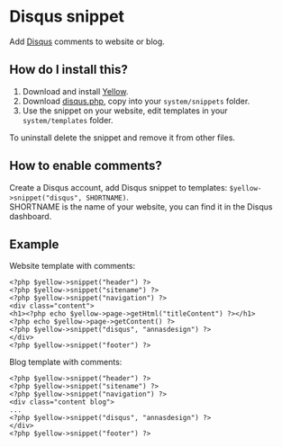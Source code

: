 Disqus snippet
==============
Add [Disqus](http://disqus.com) comments to website or blog.

How do I install this?
----------------------
1. Download and install [Yellow](https://github.com/markseu/yellowcms/).  
2. Download [disqus.php](disqus.php?raw=true), copy into your `system/snippets` folder.  
3. Use the snippet on your website, edit templates in your `system/templates` folder.

To uninstall delete the snippet and remove it from other files.

How to enable comments?
------------------------
Create a Disqus account, add Disqus snippet to templates: `$yellow->snippet("disqus", SHORTNAME)`.  
SHORTNAME is the name of your website, you can find it in the Disqus dashboard.

Example
-------
Website template with comments:

    <?php $yellow->snippet("header") ?>
    <?php $yellow->snippet("sitename") ?>
    <?php $yellow->snippet("navigation") ?>
    <div class="content">
    <h1><?php echo $yellow->page->getHtml("titleContent") ?></h1>
    <?php echo $yellow->page->getContent() ?>
    <?php $yellow->snippet("disqus", "annasdesign") ?>
    </div>
    <?php $yellow->snippet("footer") ?>

Blog template with comments:

    <?php $yellow->snippet("header") ?>
    <?php $yellow->snippet("sitename") ?>
    <?php $yellow->snippet("navigation") ?>
    <div class="content blog">
    ...
    <?php $yellow->snippet("disqus", "annasdesign") ?>
    </div>
    <?php $yellow->snippet("footer") ?>